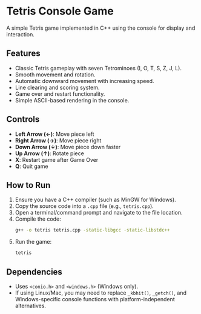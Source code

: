 # Tetris Console Game

A simple Tetris game implemented in C++ using the console for display and interaction.

## Features
- Classic Tetris gameplay with seven Tetrominoes (I, O, T, S, Z, J, L).
- Smooth movement and rotation.
- Automatic downward movement with increasing speed.
- Line clearing and scoring system.
- Game over and restart functionality.
- Simple ASCII-based rendering in the console.

## Controls
- **Left Arrow (←)**: Move piece left
- **Right Arrow (→)**: Move piece right
- **Down Arrow (↓)**: Move piece down faster
- **Up Arrow (↑)**: Rotate piece
- **X**: Restart game after Game Over
- **Q**: Quit game

## How to Run
1. Ensure you have a C++ compiler (such as MinGW for Windows).
2. Copy the source code into a `.cpp` file (e.g., `tetris.cpp`).
3. Open a terminal/command prompt and navigate to the file location.
4. Compile the code:
   ```sh
   g++ -o tetris tetris.cpp -static-libgcc -static-libstdc++
   ```
5. Run the game:
   ```sh
   tetris
   ```

## Dependencies
- Uses `<conio.h>` and `<windows.h>` (Windows only).
- If using Linux/Mac, you may need to replace `_kbhit()`, `_getch()`, and Windows-specific console functions with platform-independent alternatives.
